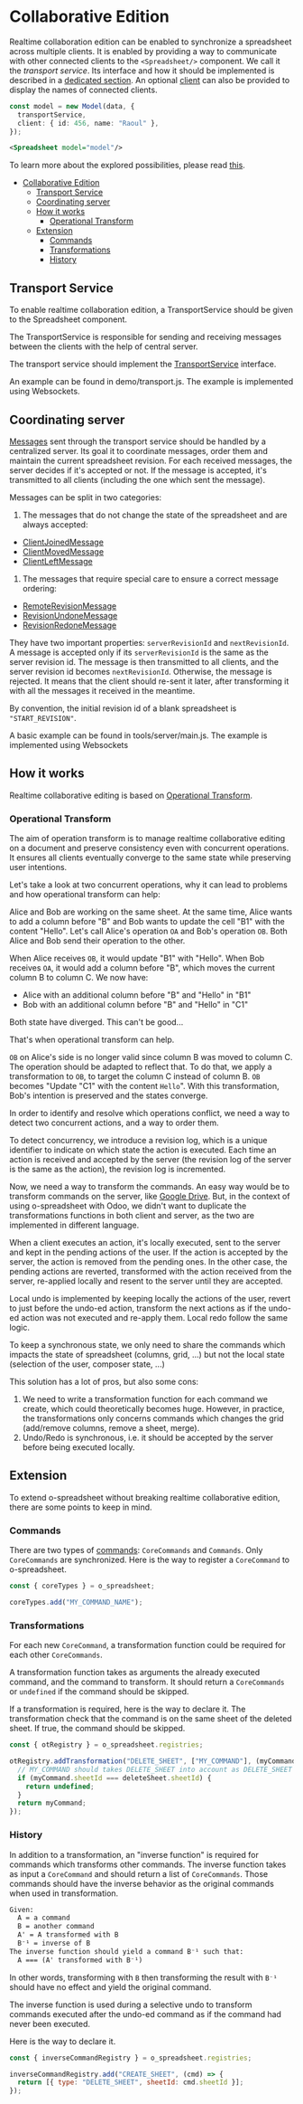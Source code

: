 # Collaborative Edition

Realtime collaboration edition can be enabled to synchronize a spreadsheet across multiple clients.
It is enabled by providing a way to communicate with other connected clients to the `<Spreadsheet/>` component. We call it the _transport service_. Its interface and how it should be implemented is described in a [dedicated section](#transport-service). An optional [client](tsdoc/interfaces/client.md) can also be provided to display the names of connected clients.

```ts
const model = new Model(data, {
  transportService,
  client: { id: 456, name: "Raoul" },
});
```

```xml
<Spreadsheet model="model"/>
```

To learn more about the explored possibilities, please read [this](collaborative_choices.md).

- [Collaborative Edition](#collaborative-edition)
  - [Transport Service](#transport-service)
  - [Coordinating server](#coordinating-server)
  - [How it works](#how-it-works)
    - [Operational Transform](#operational-transform)
  - [Extension](#extension)
    - [Commands](#commands)
    - [Transformations](#transformations)
    - [History](#history)

## Transport Service

To enable realtime collaboration edition, a TransportService should be given to the Spreadsheet component.

The TransportService is responsible for sending and receiving messages between the clients with the help of central server.

The transport service should implement the [TransportService](tsdoc/interfaces/transportservice.md) interface.

An example can be found in demo/transport.js. The example is implemented using Websockets.

## Coordinating server

[Messages](tsdoc/README.md#CollaborationMessage) sent through the transport service should be handled by a centralized server. Its goal it to coordinate messages, order them and maintain the current spreadsheet revision.
For each received messages, the server decides if it's accepted or not. If the message is accepted, it's transmitted to all clients
(including the one which sent the message).

Messages can be split in two categories:

1. The messages that do not change the state of the spreadsheet and are always accepted:

- [ClientJoinedMessage](tsdoc/interfaces/clientjoinedmessage.md)
- [ClientMovedMessage](tsdoc/interfaces/clientmovedmessage.md)
- [ClientLeftMessage](tsdoc/interfaces/clientleftmessage.md)

1. The messages that require special care to ensure a correct message ordering:

- [RemoteRevisionMessage](tsdoc/interfaces/remoterevisionmessage.md)
- [RevisionUndoneMessage](tsdoc/interfaces/revisionundonemessage.md)
- [RevisionRedoneMessage](tsdoc/interfaces/revisionredonemessage.md)

They have two important properties: `serverRevisionId` and `nextRevisionId`. A message is accepted only if its `serverRevisionId`
is the same as the server revision id. The message is then transmitted to all clients, and the server revision id becomes `nextRevisionId`. Otherwise, the message is rejected. It means that the client should re-sent it later, after transforming it with all the messages it received in the meantime.

By convention, the initial revision id of a blank spreadsheet is `"START_REVISION"`.

A basic example can be found in tools/server/main.js. The example is implemented using Websockets

## How it works

Realtime collaborative editing is based on [Operational Transform](https://en.wikipedia.org/wiki/Operational_transformation).

### Operational Transform

The aim of operation transform is to manage realtime collaborative editing on a document and preserve consistency even with concurrent operations.
It ensures all clients eventually converge to the same state while preserving user intentions.

Let's take a look at two concurrent operations, why it can lead to problems and how operational transform can help:

Alice and Bob are working on the same sheet. At the same time, Alice wants to add a column before "B" and Bob wants to update the cell "B1" with the content "Hello". Let's call Alice's operation `OA` and Bob's operation `OB`.
Both Alice and Bob send their operation to the other.

When Alice receives `OB`, it would update "B1" with "Hello". When Bob receives `OA`,
it would add a column before "B", which moves the current column B to column C.
We now have:

- Alice with an additional column before "B" and "Hello" in "B1"
- Bob with an additional column before "B" and "Hello" in "C1"

Both state have diverged. This can't be good...

That's when operational transform can help.

`OB` on Alice's side is no longer valid since column B was moved to column C. The operation should be adapted to
reflect that. To do that, we apply a transformation to `OB`, to target the column C instead of column B. `OB` becomes "Update "C1" with the content `Hello`". With this transformation, Bob's intention is preserved and the states converge.

In order to identify and resolve which operations conflict, we need a way to detect two concurrent actions, and a way to order them.

To detect concurrency, we introduce a revision log, which is a unique identifier to indicate on which state the action is executed.
Each time an action is received and accepted by the server (the revision log of the server is the same as the action), the revision log is incremented.

Now, we need a way to transform the commands. An easy way would be to transform commands on the server, like [Google Drive](https://drive.googleblog.com/2010/09/whats-different-about-new-google-docs.html). But, in the context of using o-spreadsheet with Odoo, we didn't want to duplicate the transformations functions in both client and server, as the two are implemented in different language.

When a client executes an action, it's locally executed, sent to the server and kept in the pending actions of the user.
If the action is accepted by the server, the action is removed from the pending ones. In the other case, the pending actions are reverted, transformed with the action received from the server, re-applied locally and resent to the server until they are accepted.

Local undo is implemented by keeping locally the actions of the user, revert to just before the undo-ed action, transform the next actions as if the undo-ed action was not executed and re-apply them. Local redo follow the same logic.

To keep a synchronous state, we only need to share the commands which impacts the state of spreadsheet (columns, grid, ...) but not the local state (selection of the user, composer state, ...)

This solution has a lot of pros, but also some cons:

1. We need to write a transformation function for each command we create, which could theoretically becomes huge. However, in practice, the transformations only concerns commands which changes the grid (add/remove columns, remove a sheet, merge).
1. Undo/Redo is synchronous, i.e. it should be accepted by the server before being executed locally.

## Extension

To extend o-spreadsheet without breaking realtime collaborative edition, there are some points to keep in mind.

### Commands

There are two types of [commands](add_command.md): `CoreCommands` and `Commands`. Only `CoreCommands` are synchronized.
Here is the way to register a `CoreCommand` to o-spreadsheet.

```js
const { coreTypes } = o_spreadsheet;

coreTypes.add("MY_COMMAND_NAME");
```

### Transformations

For each new `CoreCommand`, a transformation function could be required for each other `CoreCommands`.

A transformation function takes as arguments the already executed command, and the command to transform. It should return a `CoreCommands` or `undefined` if the command should be skipped.

If a transformation is required, here is the way to declare it. The transformation check that the command is on the same sheet of the deleted sheet. If true, the command should be skipped.

```js
const { otRegistry } = o_spreadsheet.registries;

otRegistry.addTransformation("DELETE_SHEET", ["MY_COMMAND"], (myCommand, deleteSheet) => {
  // MY_COMMAND should takes DELETE_SHEET into account as DELETE_SHEET is arrived first
  if (myCommand.sheetId === deleteSheet.sheetId) {
    return undefined;
  }
  return myCommand;
});
```

### History

In addition to a transformation, an "inverse function" is required for commands which transforms other commands. The inverse function takes as input a `CoreCommand` and should return a list of `CoreCommands`. Those commands should have the inverse behavior as the original commands when used in transformation.

```txt
Given:
  A = a command
  B = another command
  A' = A transformed with B
  B⁻¹ = inverse of B
The inverse function should yield a command B⁻¹ such that:
  A === (A' transformed with B⁻¹)
```

In other words, transforming with `B` then transforming the result with `B⁻¹` should have no effect and yield the original command.

The inverse function is used during a selective undo to transform commands executed after the undo-ed command as if the command had never been executed.

Here is the way to declare it.

```js
const { inverseCommandRegistry } = o_spreadsheet.registries;

inverseCommandRegistry.add("CREATE_SHEET", (cmd) => {
  return [{ type: "DELETE_SHEET", sheetId: cmd.sheetId }];
});
```
